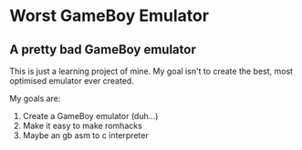 # Worst GameBoy Emulator
## A pretty bad GameBoy emulator
This is just a learning project of mine. My goal isn't to create the best, most optimised emulator ever created.

My goals are:
<ol>
  <li>Create a GameBoy emulator (duh...)</li>
  <li>Make it easy to make romhacks</li>
  <li>Maybe an gb asm to c interpreter</li>
</ol>
